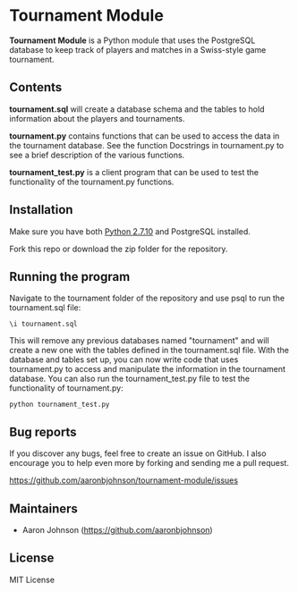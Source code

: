 # Tournament Module

**Tournament Module** is a Python module that uses the PostgreSQL database to 
keep track of players and matches in a Swiss-style game tournament.

## Contents

**tournament.sql** will create a database schema and the tables to hold 
information about the players and tournaments.

**tournament.py** contains functions that can be used to access the data in the
tournament database. See the function Docstrings in tournament.py to see a brief
description of the various functions.

**tournament_test.py** is a client program that can be used to test the 
functionality of the tournament.py functions.

## Installation

Make sure you have both [Python 2.7.10](https://www.python.org/downloads/) 
and PostgreSQL installed.

Fork this repo or download the zip folder for the repository.

## Running the program

Navigate to the tournament folder of the repository and use psql to run the
tournament.sql file:

```console
\i tournament.sql
```
This will remove any previous databases named "tournament" and will create a new
one with the tables defined in the tournament.sql file. With the database and 
tables set up, you can now write code that uses tournament.py to access and
manipulate the information in the tournament database. You can also run the 
tournament_test.py file to test the functionality of tournament.py:

```console
python tournament_test.py
```

## Bug reports

If you discover any bugs, feel free to create an issue on GitHub. I also
encourage you to help even more by forking and sending me a pull request.

https://github.com/aaronbjohnson/tournament-module/issues

## Maintainers

* Aaron Johnson (https://github.com/aaronbjohnson)

## License

MIT License

